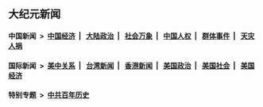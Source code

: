 ## 大纪元新闻

#### 中国新闻 &nbsp;>&nbsp; [中国经济](indexes/ncid283/README.md?03232045) &nbsp;| &nbsp; [大陆政治](indexes/ncid277/README.md?03232045) &nbsp;| &nbsp; [社会万象](indexes/ncid282/README.md?03232045) &nbsp;| &nbsp; [中国人权](indexes/ncid278/README.md?03232045) &nbsp;| &nbsp; [群体事件](indexes/ncid279/README.md?03232045) &nbsp;| &nbsp; [天灾人祸](indexes/ncid280/README.md?03232045)

#### 国际新闻 &nbsp;>&nbsp; [美中关系](indexes/nf1412576/README.md?03232045) &nbsp;| &nbsp; [台湾新闻](indexes/ncid1349361/README.md?03232045) &nbsp;| &nbsp; [香港新闻](indexes/ncid1349362/README.md?03232045) &nbsp;| &nbsp; [美国政治](indexes/ncid1078159/README.md?03232045) &nbsp;| &nbsp; [美国社会](indexes/ncid1078160/README.md?03232045) &nbsp;| &nbsp; [美国经济](indexes/ncid1078158/README.md?03232045)

#### 特别专题 &nbsp;>&nbsp; [中共百年历史](https://github.com/epoch-news/epoch-special/blob/master/README.md?03232045)  
